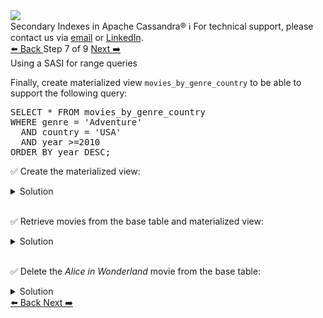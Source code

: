 <!-- TOP -->
<div class="top">
  <img src="https://datastax-academy.github.io/katapod-shared-assets/images/ds-academy-logo.svg" />
  <div class="scenario-title-section">
    <span class="scenario-title">Secondary Indexes in Apache Cassandra®</span>
    <span class="scenario-subtitle">ℹ️ For technical support, please contact us via <a href="mailto:aleksandr.volochnev@datastax.com">email</a> or <a href="https://dtsx.io/aleks">LinkedIn</a>.</span> 
  </div>
</div>

<!-- NAVIGATION -->
<div id="navigation-top" class="navigation-top">
 <a href='command:katapod.loadPage?[{"step":"step6"}]'
   class="btn btn-dark navigation-top-left">⬅️ Back
 </a>
<span class="step-count"> Step 7 of 9</span>
 <a href='command:katapod.loadPage?[{"step":"step8"}]'
    class="btn btn-dark navigation-top-right">Next ➡️
  </a>
</div>

<!-- CONTENT -->

<div class="step-title">Using a SASI for range queries</div>

Finally, create materialized view `movies_by_genre_country` to be able to support the 
following query:

<pre class="non-executable-code">
SELECT * FROM movies_by_genre_country
WHERE genre = 'Adventure' 
  AND country = 'USA'
  AND year >=2010
ORDER BY year DESC;
</pre>

✅ Create the materialized view:
<details>
  <summary>Solution</summary>

```
CREATE MATERIALIZED VIEW IF NOT EXISTS 
movies_by_genre_country AS 
  SELECT * FROM movies_by_genre
  WHERE genre IS NOT NULL AND country IS NOT NULL
    AND title IS NOT NULL AND year IS NOT NULL
PRIMARY KEY ((genre, country), year, title)
WITH CLUSTERING ORDER BY (year DESC, title ASC);
```

</details>

<br/>

✅ Retrieve movies from the base table and materialized view:
<details>
  <summary>Solution</summary>

```
SELECT * FROM movies_by_genre;
SELECT * FROM movies_by_genre_country;
```

</details>

<br/>

✅ Delete the *Alice in Wonderland* movie from the base table:
<details>
  <summary>Solution</summary>

```
DELETE FROM movies_by_genre
WHERE title = 'Alice in Wonderland' AND year = 2010
  AND genre IN ('Fantasy','Adventure');

SELECT * FROM movies_by_genre;
SELECT * FROM movies_by_genre_country;
```

</details>

<!-- NAVIGATION -->
<div id="navigation-bottom" class="navigation-bottom">
 <a href='command:katapod.loadPage?[{"step":"step6"}]'
   class="btn btn-dark navigation-bottom-left">⬅️ Back
 </a>
 <a href='command:katapod.loadPage?[{"step":"step8"}]'
    class="btn btn-dark navigation-bottom-right">Next ➡️
  </a>
</div>

